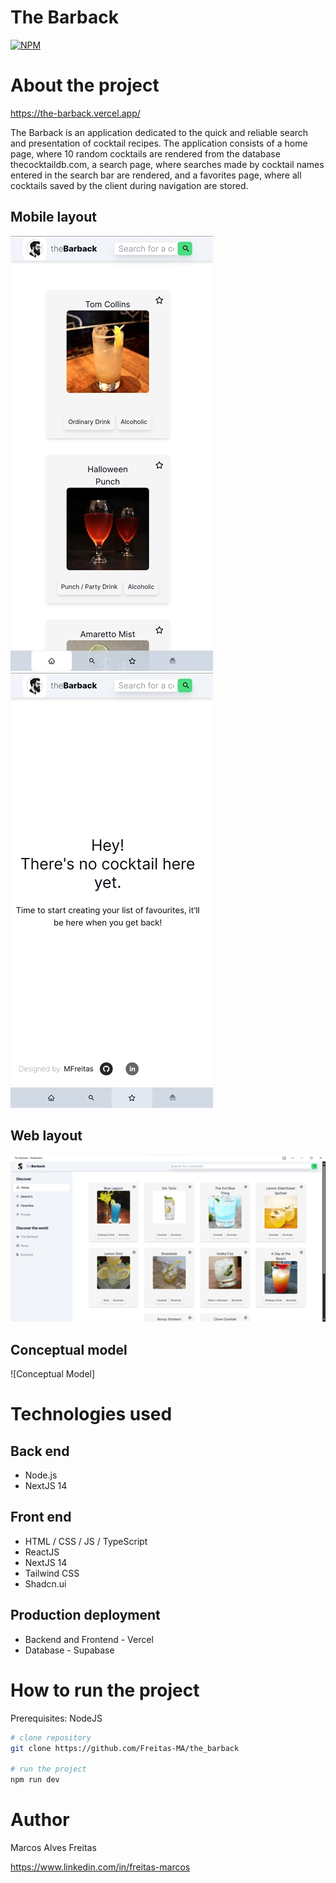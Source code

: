 # The Barback 
[![NPM](https://img.shields.io/npm/l/react)](https://github.com/Freitas-MA/the_barback/blob/main/LICENSE.md) 

# About the project

https://the-barback.vercel.app/

The Barback is an application dedicated to the quick and reliable search and presentation of cocktail recipes. 
The application consists of a home page, where 10 random cocktails are rendered from the database thecocktaildb.com, a search page, where searches made by cocktail names entered in the search bar are rendered, and a favorites page, where all cocktails saved by the client during navigation are stored. 

## Mobile layout
![Mobile 1](https://raw.githubusercontent.com/Freitas-MA/the_barback/main/src/assets/mobile-layout1.jpg) ![Mobile 2](https://raw.githubusercontent.com/Freitas-MA/the_barback/main/src/assets/mobile-layout2.jpg)

## Web layout
![Web 1](https://raw.githubusercontent.com/Freitas-MA/the_barback/main/src/assets/web-layout.png)


## Conceptual model
![Conceptual Model]

# Technologies used
## Back end
- Node.js
- NextJS 14
## Front end
- HTML / CSS / JS / TypeScript
- ReactJS
- NextJS 14
- Tailwind CSS
- Shadcn.ui
## Production deployment
- Backend and Frontend - Vercel
- Database - Supabase

# How to run the project
Prerequisites: NodeJS

```bash
# clone repository
git clone https://github.com/Freitas-MA/the_barback

# run the project
npm run dev
```


# Author

Marcos Alves Freitas

https://www.linkedin.com/in/freitas-marcos

